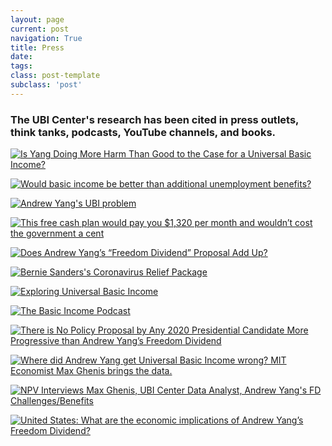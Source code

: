 ```yaml
---
layout: page
current: post
navigation: True
title: Press
date: 
tags:
class: post-template
subclass: 'post'
---
```


<h3>The UBI Center's research has been cited in press outlets, think tanks, podcasts, YouTube channels, and books.</h3>

[![Is Yang Doing More Harm Than Good to the Case for a Universal Basic Income?]({{site.baseurl}}/assets/images/politico.png)](https://www.politico.com/magazine/story/2019/10/16/andrew-yang-universal-basic-income-229847/)

[![Would basic income be better than additional unemployment benefits?]({{site.baseurl}}/assets/images/thehill.png)](https://thehill.com/opinion/finance/514672-would-basic-income-be-better-than-additional-unemployment-benefits)

[![Andrew Yang's UBI problem]({{site.baseurl}}/assets/images/theweek.png)](https://theweek.com/articles/858097/andrew-yangs-ubi-problem)

[![This free cash plan would pay you $1,320 per month and wouldn’t cost the government a cent]({{site.baseurl}}/assets/images/CNBC.png)](https://www.cnbc.com/2020/01/14/budget-neutral-universal-basic-income-plan-would-pay-1320-per-month.html)

[![Does Andrew Yang’s “Freedom Dividend” Proposal Add Up?]({{site.baseurl}}/assets/images/tax_foundation.png)](https://taxfoundation.org/andrew-yang-value-added-tax-universal-basic-income/)

[![Bernie Sanders's Coronavirus Relief Package]({{site.baseurl}}/assets/images/commitee_for_resposible_federal_budget.png)](https://www.crfb.org/blogs/bernie-sanderss-coronavirus-relief-package)

[![Exploring Universal Basic Income]({{site.baseurl}}/assets/images/the_world_bank.png)](https://www.google.com/books/edition/_/00XEDwAAQBAJ)

[![The Basic Income Podcast]({{site.baseurl}}/assets/images/basic_income_podcast.png)](https://www.basicincomepodcast.com/podcast/max-ghenis-evaluating-todays-basic-income-policies/)

[![There is No Policy Proposal by Any 2020 Presidential Candidate More Progressive than Andrew Yang’s Freedom Dividend]({{site.baseurl}}/assets/images/scott_santens_UBI_enterprise.png)](https://medium.com/basic-income/there-is-no-policy-proposal-more-progressive-than-andrew-yangs-freedom-dividend-72d3850a6245)


[![Where did Andrew Yang get Universal Basic Income wrong? MIT Economist Max Ghenis brings the data.]({{site.baseurl}}/assets/images/nerds_for_humanity.png)](https://www.youtube.com/watch?v=DCUq5_ERDp8)

[![NPV Interviews Max Ghenis, UBI Center Data Analyst, Andrew Yang's FD Challenges/Benefits]({{site.baseurl}}/assets/images/new_progressive_voice.png)](https://www.youtube.com/watch?v=S_moOBeIWBI)

[![United States: What are the economic implications of Andrew Yang’s Freedom Dividend?]({{site.baseurl}}/assets/images/bien.png)](https://basicincome.org/news/2019/08/united-states-what-are-the-economic-implications-of-andrew-yangs-freedom-dividend/)




